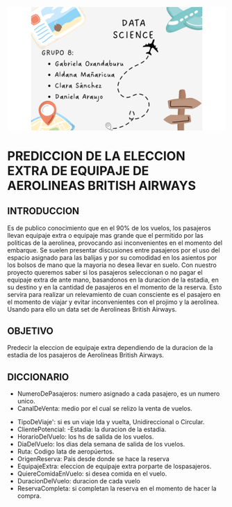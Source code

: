 ![portada](Datos/grupo8.png)

# PREDICCION DE LA ELECCION EXTRA DE EQUIPAJE DE AEROLINEAS BRITISH AIRWAYS

## INTRODUCCION 
Es de publico conocimiento que en el 90% de los vuelos, los pasajeros llevan equipaje extra o equipaje mas grande que el permitido por las politicas de la aerolinea, provocando asi inconvenientes en el momento del embarque. Se suelen presentar discusiones entre pasajeros por el uso del espacio asignado para las balijas y por su comodidad en los asientos por los bolsos de mano que la mayoria no desea llevar en suelo. Con nuestro proyecto queremos saber si los pasajeros seleccionan o no pagar el equipaje extra de ante mano, basandonos en la duracion de la estadia, en su destino y en la cantidad de pasajeros en el momento de la reserva. Esto servira para realizar un relevamiento de cuan consciente es el pasajero en el momento de viajar y evitar inconvenientes con el projimo y la aerolinea. Usando para ello un data set de Aerolineas British Airways.

## OBJETIVO
Predecir la eleccion de equipaje extra dependiendo de la duracion de la estadia de los pasajeros de Aerolineas British Airways.

## DICCIONARIO 

* NumeroDePasajeros: numero asignado a cada pasajero, es un numero unico. 
* CanalDeVenta: medio por el cual se relizo la venta de vuelos. 
- TipoDeViaje': si es un viaje Ida y vuelta, Unidireccional o Circular.
- ClientePotencial: -Estadia: la duracion de la estadia. 
- HorarioDelVuelo: los hs de salida de los vuelos. 
- DiaDelVuelo: los dias dela semana de salida de los vuelos. 
- Ruta: Codigo Iata de aeropúertos. 
- OrigenReserva: Pais desde donde se hace la reserva 
- EquipajeExtra: eleccion de equipaje extra porparte de lospasajeros. 
- QuiereComidaEnVuelo: si desea comida en el vuelo. 
- DuracionDelVuelo: duracion de cada vuelo
- ReservaCompleta: si completan la reserva en el momento de hacer la compra.
